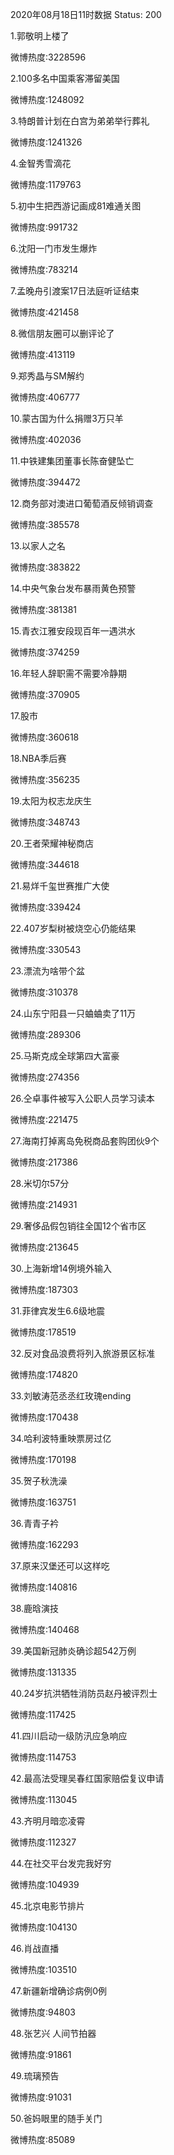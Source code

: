 2020年08月18日11时数据
Status: 200

1.郭敬明上楼了

微博热度:3228596

2.100多名中国乘客滞留美国

微博热度:1248092

3.特朗普计划在白宫为弟弟举行葬礼

微博热度:1241326

4.金智秀雪滴花

微博热度:1179763

5.初中生把西游记画成81难通关图

微博热度:991732

6.沈阳一门市发生爆炸

微博热度:783214

7.孟晚舟引渡案17日法庭听证结束

微博热度:421458

8.微信朋友圈可以删评论了

微博热度:413119

9.郑秀晶与SM解约

微博热度:406777

10.蒙古国为什么捐赠3万只羊

微博热度:402036

11.中铁建集团董事长陈奋健坠亡

微博热度:394472

12.商务部对澳进口葡萄酒反倾销调查

微博热度:385578

13.以家人之名

微博热度:383822

14.中央气象台发布暴雨黄色预警

微博热度:381381

15.青衣江雅安段现百年一遇洪水

微博热度:374259

16.年轻人辞职需不需要冷静期

微博热度:370905

17.股市

微博热度:360618

18.NBA季后赛

微博热度:356235

19.太阳为权志龙庆生

微博热度:348743

20.王者荣耀神秘商店

微博热度:344618

21.易烊千玺世赛推广大使

微博热度:339424

22.407岁梨树被烧空心仍能结果

微博热度:330543

23.漂流为啥带个盆

微博热度:310378

24.山东宁阳县一只蛐蛐卖了11万

微博热度:289306

25.马斯克成全球第四大富豪

微博热度:274356

26.仝卓事件被写入公职人员学习读本

微博热度:221475

27.海南打掉离岛免税商品套购团伙9个

微博热度:217386

28.米切尔57分

微博热度:214931

29.奢侈品假包销往全国12个省市区

微博热度:213645

30.上海新增14例境外输入

微博热度:187303

31.菲律宾发生6.6级地震

微博热度:178519

32.反对食品浪费将列入旅游景区标准

微博热度:174820

33.刘敏涛范丞丞红玫瑰ending

微博热度:170438

34.哈利波特重映票房过亿

微博热度:170198

35.贺子秋洗澡

微博热度:163751

36.青青子衿

微博热度:162293

37.原来汉堡还可以这样吃

微博热度:140816

38.鹿晗演技

微博热度:140468

39.美国新冠肺炎确诊超542万例

微博热度:131335

40.24岁抗洪牺牲消防员赵丹被评烈士

微博热度:117425

41.四川启动一级防汛应急响应

微博热度:114753

42.最高法受理吴春红国家赔偿复议申请

微博热度:113045

43.齐明月暗恋凌霄

微博热度:112327

44.在社交平台发完我好穷

微博热度:104939

45.北京电影节排片

微博热度:104130

46.肖战直播

微博热度:103510

47.新疆新增确诊病例0例

微博热度:94803

48.张艺兴 人间节拍器

微博热度:91861

49.琉璃预告

微博热度:91031

50.爸妈眼里的随手关门

微博热度:85089

